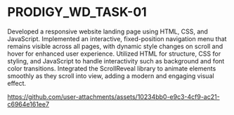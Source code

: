 # PRODIGY_WD_TASK-01
Developed a responsive website landing page using HTML, CSS, and JavaScript. Implemented an interactive, fixed-position navigation menu that remains visible across all pages, with dynamic style changes on scroll and hover for enhanced user experience. Utilized HTML for structure, CSS for styling, and JavaScript to handle interactivity such as background and font color transitions. Integrated the ScrollReveal library to animate elements smoothly as they scroll into view, adding a modern and engaging visual effect.


https://github.com/user-attachments/assets/10234bb0-e9c3-4cf9-ac21-c6964e161ee7


